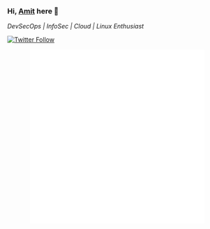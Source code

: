 ### Hi, [Amit](https://linkedin.com/in/amitpoonia404/) here 👋

*DevSecOps | InfoSec | Cloud | Linux Enthusiast*

[![Twitter Follow](https://img.shields.io/twitter/follow/amitpoonia404?style=social)](https://twitter.com/amitpoonia404)

<div align="center">
    <img src="test.svg" width="400" height="400" alt="test-svg">
</div>
